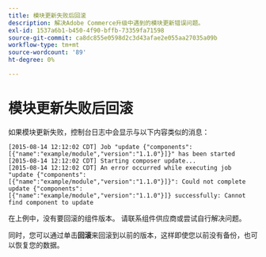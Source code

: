 ```yaml
---
title: 模块更新失败后回滚
description: 解决Adobe Commerce升级中遇到的模块更新错误问题。
exl-id: 1537a6b1-b450-4f90-bffb-73359fa71598
source-git-commit: ca8dc855e0598d2c3d43afae2e055aa27035a09b
workflow-type: tm+mt
source-wordcount: '89'
ht-degree: 0%

---
```


# 模块更新失败后回滚

如果模块更新失败，控制台日志中会显示与以下内容类似的消息：

```
[2015-08-14 12:12:02 CDT] Job "update {"components":[{"name":"example/module","version":"1.1.0"}]}" has been started
[2015-08-14 12:12:02 CDT] Starting composer update...
[2015-08-14 12:12:02 CDT] An error occurred while executing job "update {"components":
[{"name":"example/module","version":"1.1.0"}]}": Could not complete update {"components":
[{"name":"example/module","version":"1.1.0"}]} successfully: Cannot find component to update
```

在上例中，没有要回滚的组件版本。 请联系组件供应商或尝试自行解决问题。

同时，您可以通过单击&#x200B;**回滚**&#x200B;来回滚到以前的版本，这样即使您以前没有备份，也可以恢复您的数据。
